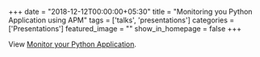 +++
date = "2018-12-12T00:00:00+05:30"
title = "Monitoring you Python Application using APM"
tags  = ['talks', 'presentations']
categories = ['Presentations']
featured_image = ""
show_in_homepage = false
+++

<p data-notist="aravindputrevu/T4HpFc">View <a href="https://conf.aravind.dev/T4HpFc">Monitor your Python Application</a>.</p><script async src="https://on.notist.cloud/embed/002.js"></script>
